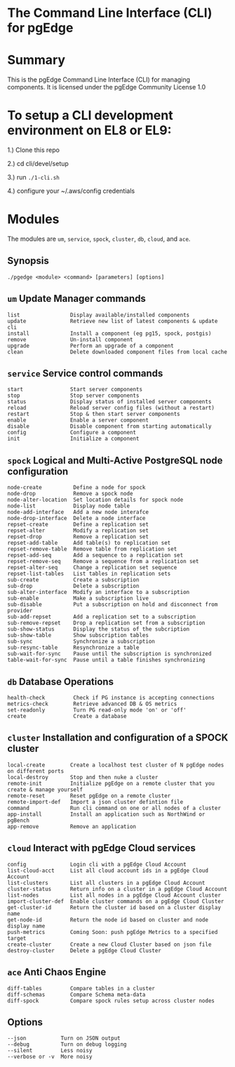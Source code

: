 # The Command Line Interface (CLI) for pgEdge


# Summary
This is the pgEdge Command Line Interface (CLI) for managing components. 
It is licensed under the pgEdge Community License 1.0

# To setup a CLI development environment on EL8 or EL9:

1.) Clone this repo

2.) cd cli/devel/setup

3.) run `./1-cli.sh`

4.) configure your ~/.aws/config credentials



# Modules 
The modules are `um`, `service`, `spock`, `cluster`, `db`, `cloud`, and `ace`.  

## Synopsis
    ./pgedge <module> <command> [parameters] [options] 

## `um` Update Manager commands
```
list                Display available/installed components
update              Retrieve new list of latest components & update cli
install             Install a component (eg pg15, spock, postgis)
remove              Un-install component
upgrade             Perform an upgrade of a component
clean               Delete downloaded component files from local cache
```

## `service` Service control commands
```
start               Start server components
stop                Stop server components
status              Display status of installed server components
reload              Reload server config files (without a restart)
restart             Stop & then start server components
enable              Enable a server component
disable             Disable component from starting automatically
config              Configure a component
init                Initialize a component
```

## `spock` Logical and Multi-Active PostgreSQL node configuration
```
node-create          Define a node for spock
node-drop            Remove a spock node
node-alter-location  Set location details for spock node
node-list            Display node table
node-add-interface   Add a new node interafce
node-drop-interface  Delete a node interface
repset-create        Define a replication set
repset-alter         Modify a replication set
repset-drop          Remove a replication set
repset-add-table     Add table(s) to replication set
repset-remove-table  Remove table from replication set
repset-add-seq       Add a sequence to a replication set
repset-remove-seq    Remove a sequence from a replication set
repset-alter-seq     Change a replication set sequence
repset-list-tables   List tables in replication sets
sub-create           Create a subscription
sub-drop             Delete a subscription
sub-alter-interface  Modify an interface to a subscription
sub-enable           Make a subscription live
sub-disable          Put a subscription on hold and disconnect from provider
sub-add-repset       Add a replication set to a subscription
sub-remove-repset    Drop a replication set from a subscription
sub-show-status      Display the status of the subcription
sub-show-table       Show subscription tables
sub-sync             Synchronize a subscription
sub-resync-table     Resynchronize a table
sub-wait-for-sync    Pause until the subscription is synchronized
table-wait-for-sync  Pause until a table finishes synchronizing
```

## `db` Database Operations
```
health-check         Check if PG instance is accepting connections
metrics-check        Retrieve advanced DB & OS metrics
set-readonly         Turn PG read-only mode 'on' or 'off'
create               Create a database
```

## `cluster` Installation and configuration of a SPOCK cluster
```
local-create        Create a localhost test cluster of N pgEdge nodes on different ports
local-destroy       Stop and then nuke a cluster
remote-init         Initialize pgEdge on a remote cluster that you create & manage yourself
remote-reset        Reset pgEdge on a remote cluster
remote-import-def   Import a json cluster defintion file
command             Run cli command on one or all nodes of a cluster
app-install         Install an application such as NorthWind or pgBench
app-remove          Remove an application
```

## `cloud` Interact with pgEdge Cloud services
```
config              Login cli with a pgEdge Cloud Account
list-cloud-acct     List all cloud account ids in a pgEdge Cloud Account
list-clusters       List all clusters in a pgEdge Cloud Account
cluster-status      Return info on a cluster in a pgEdge Cloud Account
list-nodes          List all nodes in a pgEdge Cloud Account cluster
import-cluster-def  Enable cluster commands on a pgEdge Cloud Cluster
get-cluster-id      Return the cluster id based on a cluster display name
get-node-id         Return the node id based on cluster and node display name
push-metrics        Coming Soon: push pgEdge Metrics to a specified target
create-cluster      Create a new Cloud Cluster based on json file
destroy-cluster     Delete a pgEdge Cloud Cluster
```

## `ace` Anti Chaos Engine
```
diff-tables         Compare tables in a cluster
diff-schemas        Compare Schema meta-data
diff-spock          Compare spock rules setup across cluster nodes
```

## Options
```
--json           Turn on JSON output
--debug          Turn on debug logging
--silent         Less noisy
--verbose or -v  More noisy
```
